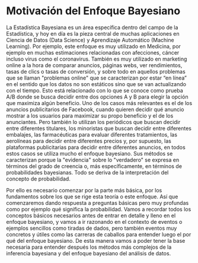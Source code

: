 </head>
<body>
    <h1>Motivación del Enfoque Bayesiano</h1>
    <p>
        La Estadística Bayesiana es un área específica dentro del campo de la Estadística, y hoy en día es la pieza central de muchas aplicaciones en Ciencia de Datos (Data Science) y Aprendizaje Automático (Machine Learning). Por ejemplo, este enfoque es muy utilizado en Medicina, por ejemplo en muchas estimaciones relacionadas con afecciones, cáncer incluso virus como el coronavirus. También es muy utilizado en marketing online a la hora de comparar anuncios, páginas webs, ver rendimientos, tasas de clics o tasas de conversión, y sobre todo en aquellos problemas que se llaman "problemas online" que se caracterizan por estar “en línea” en el sentido que los datos no son estáticos sino que se van actualizando con el tiempo. Esto está relacionado con lo que se conoce como prueba A/B donde se busca decidir entre dos opciones A y B para elegir la opción que maximiza algún beneficio. Uno de los casos más relevantes es el de los anuncios publicitarios de Facebook, cuando quieren decidir qué anuncio mostrar a los usuarios para maximizar su propo beneficio y el de los anunciantes. Pero también lo utilizan los periódicos que buscan decidir entre diferentes titulares, los minoristas que buscan decidir entre diferentes embalajes, las farmacéuticas para evaluar diferentes tratamientos, las aerolíneas para decidir entre diferentes precios y, por supuesto, las plataformas publicitarias para decidir entre diferentes anuncios, en todos estos casos se utiliza mucho el enfoque bayesiano. Sus métodos se caracterizan porque la "evidencia" sobre lo "verdadero" se expresa en términos del grado de creencia o, más específicamente, en términos de probabilidades bayesianas. Todo se deriva de la interpretación del concepto de probabilidad.
    </p>
    <p>
        Por ello es necesario comenzar por la parte más básica, por los fundamentos sobre los que se rige esta teoría o este enfoque. Así que comenzaremos dando respuesta a preguntas básicas pero muy profundas como por ejemplo qué significa la probabilidad. Vamos a recordar todos los conceptos básicos necesarios antes de entrar en detalle y lleno en el enfoque bayesiano, y vamos a ir razonando en el contexto de eventos o ejemplos sencillos como tiradas de dados, pero también eventos muy concretos y útiles como las carreras de caballos para entender luego el por qué del enfoque bayesiano. De esta manera vamos a poder tener la base necesaria para entender después los métodos más complejos de la inferencia bayesiana y del enfoque bayesiano del análisis de datos.
    </p>
</body>